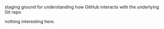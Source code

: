 staging ground for understanding how GitHub interacts with the underlying Git repo

nothing interesting here.
